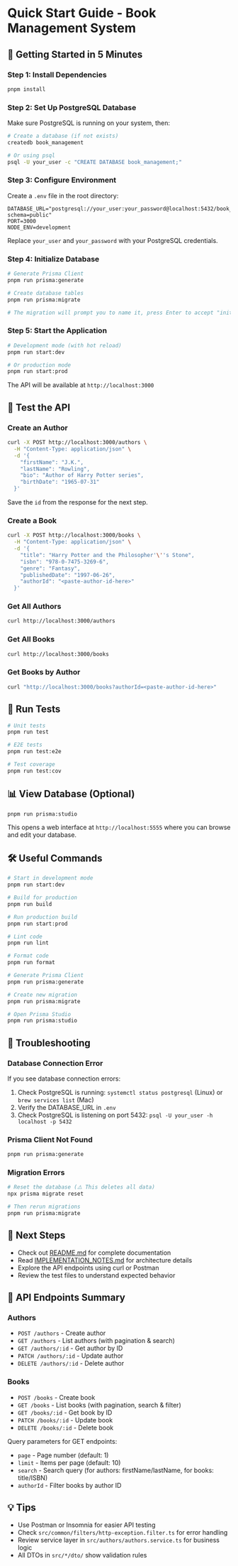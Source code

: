 # Quick Start Guide - Book Management System

## 🚀 Getting Started in 5 Minutes

### Step 1: Install Dependencies
```bash
pnpm install
```

### Step 2: Set Up PostgreSQL Database

Make sure PostgreSQL is running on your system, then:

```bash
# Create a database (if not exists)
createdb book_management

# Or using psql
psql -U your_user -c "CREATE DATABASE book_management;"
```

### Step 3: Configure Environment

Create a `.env` file in the root directory:

```env
DATABASE_URL="postgresql://your_user:your_password@localhost:5432/book_management?schema=public"
PORT=3000
NODE_ENV=development
```

Replace `your_user` and `your_password` with your PostgreSQL credentials.

### Step 4: Initialize Database

```bash
# Generate Prisma Client
pnpm run prisma:generate

# Create database tables
pnpm run prisma:migrate

# The migration will prompt you to name it, press Enter to accept "init"
```

### Step 5: Start the Application

```bash
# Development mode (with hot reload)
pnpm run start:dev

# Or production mode
pnpm run start:prod
```

The API will be available at `http://localhost:3000`

## 📝 Test the API

### Create an Author

```bash
curl -X POST http://localhost:3000/authors \
  -H "Content-Type: application/json" \
  -d '{
    "firstName": "J.K.",
    "lastName": "Rowling",
    "bio": "Author of Harry Potter series",
    "birthDate": "1965-07-31"
  }'
```

Save the `id` from the response for the next step.

### Create a Book

```bash
curl -X POST http://localhost:3000/books \
  -H "Content-Type: application/json" \
  -d '{
    "title": "Harry Potter and the Philosopher'\''s Stone",
    "isbn": "978-0-7475-3269-6",
    "genre": "Fantasy",
    "publishedDate": "1997-06-26",
    "authorId": "<paste-author-id-here>"
  }'
```

### Get All Authors

```bash
curl http://localhost:3000/authors
```

### Get All Books

```bash
curl http://localhost:3000/books
```

### Get Books by Author

```bash
curl "http://localhost:3000/books?authorId=<paste-author-id-here>"
```

## 🧪 Run Tests

```bash
# Unit tests
pnpm run test

# E2E tests
pnpm run test:e2e

# Test coverage
pnpm run test:cov
```

## 📊 View Database (Optional)

```bash
pnpm run prisma:studio
```

This opens a web interface at `http://localhost:5555` where you can browse and edit your database.

## 🛠 Useful Commands

```bash
# Start in development mode
pnpm run start:dev

# Build for production
pnpm run build

# Run production build
pnpm run start:prod

# Lint code
pnpm run lint

# Format code
pnpm run format

# Generate Prisma Client
pnpm run prisma:generate

# Create new migration
pnpm run prisma:migrate

# Open Prisma Studio
pnpm run prisma:studio
```

## 🔧 Troubleshooting

### Database Connection Error

If you see database connection errors:

1. Check PostgreSQL is running: `systemctl status postgresql` (Linux) or `brew services list` (Mac)
2. Verify the DATABASE_URL in `.env`
3. Check PostgreSQL is listening on port 5432: `psql -U your_user -h localhost -p 5432`

### Prisma Client Not Found

```bash
pnpm run prisma:generate
```

### Migration Errors

```bash
# Reset the database (⚠️ This deletes all data)
npx prisma migrate reset

# Then rerun migrations
pnpm run prisma:migrate
```

## 📖 Next Steps

- Check out [README.md](README.md) for complete documentation
- Read [IMPLEMENTATION_NOTES.md](IMPLEMENTATION_NOTES.md) for architecture details
- Explore the API endpoints using curl or Postman
- Review the test files to understand expected behavior

## 🎯 API Endpoints Summary

### Authors
- `POST /authors` - Create author
- `GET /authors` - List authors (with pagination & search)
- `GET /authors/:id` - Get author by ID
- `PATCH /authors/:id` - Update author
- `DELETE /authors/:id` - Delete author

### Books
- `POST /books` - Create book
- `GET /books` - List books (with pagination, search & filter)
- `GET /books/:id` - Get book by ID
- `PATCH /books/:id` - Update book
- `DELETE /books/:id` - Delete book

Query parameters for GET endpoints:
- `page` - Page number (default: 1)
- `limit` - Items per page (default: 10)
- `search` - Search query (for authors: firstName/lastName, for books: title/ISBN)
- `authorId` - Filter books by author ID

## 💡 Tips

- Use Postman or Insomnia for easier API testing
- Check `src/common/filters/http-exception.filter.ts` for error handling
- Review service layer in `src/authors/authors.service.ts` for business logic
- All DTOs in `src/*/dto/` show validation rules

